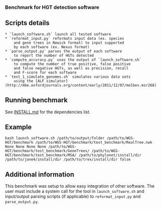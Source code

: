 ### Benchmark for HGT detection software

## Scripts details

	* `launch_software.sh` launch all tested software
	* `reformat_input.py` reformats input data (ex. species
		and gene trees in Newick format) to input supported
		by each software (ex. Nexus format)
	* `parse_output.py` parses the output of each software
		to report the number of HGTs detected
	* `compute_accuracy.py` uses the output of `launch_software.sh`
		to compute the number of true positive, false positive
		and false negative HGTs, as well as precision, recall
		and F-score for each software
	* `test_1_simulate_genomes.sh` simulates various data sets
		using the [ALF simulator](http://mbe.oxfordjournals.org/content/early/2011/12/07/molbev.msr268)

## Running benchmark

See [INSTALL.md](https://github.com/biocore/WGS-HGT/blob/master/benchmark/INSTALL.md)
for the dependencies list.

## Example

```
bash launch_software.sh /path/to/output/folder /path/to/WGS-HGT/benchmark /path/to/WGS-HGT/benchmark/test_benchmark/RealTree.nwk None None None None /path/to/WGS-HGT/benchmark/test_benchmark/GeneTrees/ /path/to/WGS-HGT/benchmark/test_benchmark/MSA/ /path/to/phylonet/install/dir /path/to/jane4/install/dir /path/to/trex/install/dir false
```

## Additional information

This benchmark was setup to allow easy integration of other
software. The user must include a system call for the tool
in `launch_software.sh` and input/output parsing scripts
(if applicable) to `reformat_input.py` and `parse_output.py`.